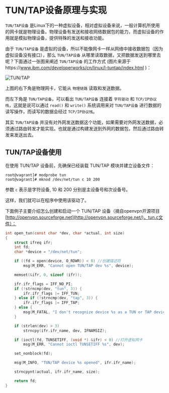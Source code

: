 # TUN/TAP设备原理与实现

`TUN/TAP设备` 是Linux下的一种虚拟设备，相对虚拟设备来说，一般计算机所使用的网卡就是物理设备。物理设备有发送和接收网络数据包的能力，而虚拟设备的作用就是模拟物理设备，提供特殊的发送和接收功能。

由于 `TUN/TAP设备` 是虚拟的设备，所以不能像网卡一样从网络中接收数据包（因为虚拟设备没有接口），那么 `TUN/TAP设备` 从哪里读取数据，又把数据发送到哪里去呢？下面通过一张图来阐述 `TUN/TAP设备` 的工作方式 (图片来源于https://www.ibm.com/developerworks/cn/linux/l-tuntap/index.html )：

![TUN/TAP](https://www.ibm.com/developerworks/cn/linux/l-tuntap/images/image002.jpg)

上图的右下角是物理网卡，它能从 `物理链路` 读取和发送数据。

而左下角是 `TUN/TAP设备`，可以看出 `TUN/TAP设备` 连接着 `字符驱动` 和 `TCP/IP协议栈`，这就是说可以通过 `read()` 和 `write()` 系统调用来对 `TUN/TAP设备` 进行数据的读写操作，而读写的数据会经过 `TCP/IP协议栈`。

其实 `TUN/TAP设备` 并没有对外网发送数据这个功能，如果需要对外网发送数据，必须通过路由转发才能实现。也就是通过构建发送到外网的数据包，然后通过路由转发来发送出去。

## TUN/TAP设备使用

在使用 TUN/TAP 设备前，先确保已经装载 TUN/TAP 模块并建立设备文件：

```shell
root@vagrant]# modprobe tun
root@vagrant]# mknod /dev/net/tun c 10 200
```

参数 `c` 表示是字符设备, 10 和 200 分别是主设备号和次设备号。

这样，我们就可以在程序中使用该驱动了。

下面例子主要介绍怎么创建和启动一个 TUN/TAP 设备（摘自openvpn开源项目 [http://openvpn.sourceforge.net](http://openvpn.sourceforge.net/)，tun.c文件）：

```c
int open_tun(const char *dev, char *actual, int size)
{
    struct ifreq ifr;
    int fd;
    char *device = "/dev/net/tun";

    if ((fd = open(device, O_RDWR)) < 0) //创建描述符
        msg(M_ERR, "Cannot open TUN/TAP dev %s", device);

    memset(&ifr, 0, sizeof (ifr));

    ifr.ifr_flags = IFF_NO_PI;
    if (!strncmp(dev, "tun", 3)) {  
        ifr.ifr_flags |= IFF_TUN;
    } else if (!strncmp(dev, "tap", 3)) {
        ifr.ifr_flags |= IFF_TAP;
    } else {
        msg(M_FATAL, "I don't recognize device %s as a TUN or TAP device", dev);
    }

    if (strlen(dev) > 3)
        strncpy(ifr.ifr_name, dev, IFNAMSIZ);

    if (ioctl(fd, TUNSETIFF, (void *) &ifr) < 0) //打开虚拟网卡
        msg(M_ERR, "Cannot ioctl TUNSETIFF %s", dev);

    set_nonblock(fd);

    msg(M_INFO, "TUN/TAP device %s opened", ifr.ifr_name);

    strncpynt(actual, ifr.ifr_name, size);

    return fd;
}
```

